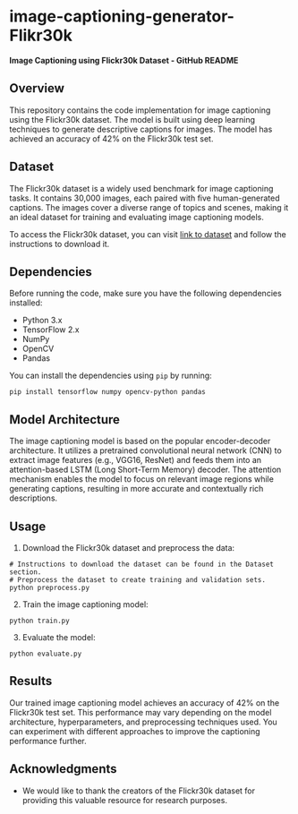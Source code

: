 # image-captioning-generator-Flikr30k
**Image Captioning using Flickr30k Dataset - GitHub README**


## Overview

This repository contains the code implementation for image captioning using the Flickr30k dataset. The model is built using deep learning techniques to generate descriptive captions for images. The model has achieved an accuracy of 42% on the Flickr30k test set.

## Dataset

The Flickr30k dataset is a widely used benchmark for image captioning tasks. It contains 30,000 images, each paired with five human-generated captions. The images cover a diverse range of topics and scenes, making it an ideal dataset for training and evaluating image captioning models.

To access the Flickr30k dataset, you can visit [link to dataset](https://link.to.dataset) and follow the instructions to download it.

## Dependencies

Before running the code, make sure you have the following dependencies installed:

- Python 3.x
- TensorFlow 2.x
- NumPy
- OpenCV
- Pandas

You can install the dependencies using `pip` by running:

```
pip install tensorflow numpy opencv-python pandas
```

## Model Architecture

The image captioning model is based on the popular encoder-decoder architecture. It utilizes a pretrained convolutional neural network (CNN) to extract image features (e.g., VGG16, ResNet) and feeds them into an attention-based LSTM (Long Short-Term Memory) decoder. The attention mechanism enables the model to focus on relevant image regions while generating captions, resulting in more accurate and contextually rich descriptions.

## Usage

1. Download the Flickr30k dataset and preprocess the data:

```
# Instructions to download the dataset can be found in the Dataset section.
# Preprocess the dataset to create training and validation sets.
python preprocess.py
```

2. Train the image captioning model:

```
python train.py
```

3. Evaluate the model:

```
python evaluate.py
```

## Results

Our trained image captioning model achieves an accuracy of 42% on the Flickr30k test set. This performance may vary depending on the model architecture, hyperparameters, and preprocessing techniques used. You can experiment with different approaches to improve the captioning performance further.


## Acknowledgments

- We would like to thank the creators of the Flickr30k dataset for providing this valuable resource for research purposes.

